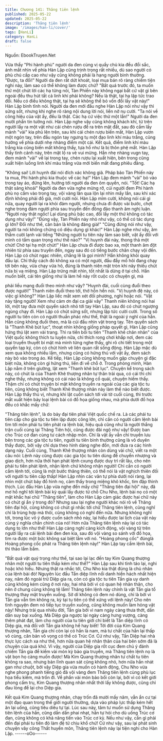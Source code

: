 ```yaml
---
title: Chương 141: Thăng tiên lệnh
published: 2025-05-22
updated: 2025-05-22
description: 'Thăng tiên lệnh'
image: '/images/han-li/cover/'
tags: [HanLi]
category: HanLi
draft: false
---
```


Nguồn: EbookTruyen.Net

Vừa thấy "Phi hành phù" người da đen cùng vị quầy chủ kia đều
đổi sắc, ánh mắt nhìn về phía Hàn Lập cũng trịnh trọng rất nhiều,
dù sao người có phù chú cấp cao như vậy cũng không phải là
hạng người bình thường.
"Được, ta đổi!" Người da đen rất dứt khoát, loại mua bán rõ ràng
chiếm tiện nghi này, làm sao có thể không làm được chứ?
"Bất quá trước đó, ta muốn thử một chút lời các hạ từng nói, Tàn
Phiến này không ngại bất cứ vật gì bên ngoài đều thu hút tất cả
linh khí phải không? Nếu là thật, tại hạ lập tức trao đổi. Nếu có
điều không thật, tại hạ sẽ không thể bỏ vốn đổi lấy vật này!" Hàn
Lập bình tĩnh nói.
Người da đen mới đầu nghe Hàn Lập nói như vậy thì sửng sốt,
nhưng khi nghe rõ ràng nội dung lời nói, liền nở nụ cười.
"Ta nói về công hiệu của vật ấy, đều là thật. Các hạ cứ việc thử
một lần!" Người da đen mười phần tin tưởng nói.
Hàn Lập nghe vậy cũng không khách khí, từ trên người lấy ra một
vật như cái chén rượu để ra trên mặt đất, sau đó cầm lấy mảnh
"vải" kia phủ lên trên, sau khi cái chén rượu biến mất, Hàn Lập
vươn một ngón tay, trên đầu ngón tay ngưng tụ một đạo linh khí
màu trắng, cũng hướng về phía dưới nhẹ nhàng điểm một cái.
Kết quả, điểm linh khí màu trắng kia cũng biến mất không thấy,
tựa hồ như là bị thôn phệ mất.
Hàn Lập thấy tình cảnh này, trên mặt lộ ra vẻ vui mừng. Hắn nhẹ
nhàng vugn tay, đem mảnh "vải" về lại trong tay, chén rượu lại
xuất hiện, bên trong cũng xuất hiện luồng linh khí màu trắng vừa
mới biến mất đang phiêu đãng.

"Không sai! Lời huynh đài nói đích xác không giả. Pháp bảo Tàn
Phiến này ta mua, Phi hành phù kia thuộc về các hạ!" Hàn Lập
đem mảnh "vải" bỏ vào trong tay áo, đứng lên, hướng tới người
da đen ôm quyền, nói.
"Tốt! Các hạ thật sảng khoái" Người da đen vừa nghe mừng rỡ,
cúi người đem Phi hành phù nọ cầm vào trong tay, vội vàng lăn
qua lộn lại nhìn mấy lần, sau khi xác định không phải đồ giả, mới
cười nói.
Hàn Lập mỉm cười, không nói cái gì nữa, quay người lại ra khỏi
đám người, nhưng chưa đi được vài bước, chợt nghe trong đám
người phía sau truyền đến đông đảo thanh âm nghị luận.
"Người này thật ngốc! Lại dùng phù bậc cao, đổi lấy một thứ
không có tác dụng như vậy!"
"Đúng vậy, Tàn Phiến này nhỏ như vậy, có thể có tác dụng gì lớn?
Đổi như thế, căn bản là không đáng giá!"
"Cũng đừng nói như vậy, người ta nói không chừng có diệu dụng
gì khác!"
Hàn Lập nghe như vậy, âm thầm cười lạnh vài tiếng "Những
người tu tiên này làm sao biết, vật ấy đối với mình có tầm quan
trọng như thế nào?"
"Vị huynh đài này, thong thả một chút! Chờ tại hạ một chút!" Hàn
Lập chưa đi được bao xa, một thanh âm đột nhiên từ phía sau
truyền đến, ngay sau đó có tiếng bước chân chạy vội đến.
Hàn Lập có chút ngạc nhiên, chẳng lẽ là gọi mình? Hắn không
khỏi quay đầu lại.
Chỉ thấy cách đó không xa có một người, đầu đầy mồ hôi đang
chạy tới bên này, vừa chạy vừa hô, đúng là thanh niên mặt tròn
khi nãy thiếu chút nữa bị vạ miệng.
Hàn Lập trừng mắt nhìn, tốt nhất là dừng ở tại chỗ. Hắn muốn
biết, cái tên giống như là làm hề này rốt cuộc có chuyện gì, mà

phải liều mạng đuổi theo mình như vậy?
"Huynh đài, cuối cùng đuổi theo được người!" Thanh niên đuổi
theo tới, thở hỗn hển nói.
"Vị huynh đệ này, có việc gì không?" Hàn Lập liếc mắt xem xét đối
phương, nghi hoặc nói.
"Vật này tặng người! Xem như cảm ơn đại ca giải vây" Thanh niên
không nói hai lời, một tay đưa một quyển sách nhỏ tới tay Hàn
Lập, sau đó có chút ngượng ngùng chạy đi.
Hàn Lập có chút sửng sốt, nhưng lập tức cười cười. Trong số
người tu tiên còn có người thuần phác như thế, thật là ngoài ý
nghĩ của hắn. Hắn cũng không đuổi theo, mà là cúi đầu nhìn vật
trong tay.
Tên quyển sách là "Thanh Khê bút lục", thoạt nhìn không giống
pháp quyết gì, Hàn Lập cũng hứng thú lật xem vài trang.
Thì ra tiền bối tu tiên "Thanh khê chân nhân" của Việt quốc không
thích tu luyện nữa, chỉ thích rong chơi khắp nơi, đem các loại
truyền thuyết bí mật mà mình từng nghe thấy, ghi rõ chi tiết trong
một quyển tạp ký, còn có chút hình vẽ liên quan rất sống động.
Hàn Lập mặc dù xem qua không nhiều lắm, nhưng cũng có hứng
thú với vật ấy, đem sách này bỏ vào trong áo.
Kế tiếp, Hàn Lập cũng không muốn gặp chuyện gì đặc biệt nữa,
không còn gì hứng thú, liền đi về chỗ ở. Trong phòng mình, Hàn
Lập nằm ở trên giường, lật xem "Thanh khê bút lục".
Chuyện kể trong sách này, có chút là của Thanh Khê thượng
nhân tự thân trải qua, có cái thì chỉ nghe thấy, nhưng không có cái
nào là không cổ quái, chuyện hiếm thấy. Thậm chí có chút truyện
bí mật không truyền ra ngoài của các gia tộc tu tiên, cũng không
biết Thanh Khê thượng nhân này làm thế nào biết được.
Hàn Lập thấy thú vị, nhưng khi lật cuốn sách tới vài tờ cuối cùng,
thì trước mắt xuất hiện bảy loại lệnh bài có đồ họa giống nhau,
mà phía dưới đồ họa đều có khắc mấy chữ:

"Thăng tiên lệnh", là do bảy đại tiên phái Việt quốc chế ra. Là các
phái tu tiên cấp cho gia tộc tu tiên lập được công lớn, chỉ cần có
người cầm lệnh bài tìm tới môn phái tu tiên phát ra lệnh bài, hiệu
quả cũng như là người thắng trận cuối cùng lại Thăng Tiên hội,
cũng được đãi ngộ như vậy! Được ban cho Trúc cơ đan cùng tư
cách nhập môn. Chỉ là vật ấy vẫn chỉ truyền lưu bên trong các gia
tộc tu tiên, người tu tiên bình thường cũng là vô duyên thấy được,
bởi vậy chỉ dựa theo hình dáng nghe đồn, mới đưa ra các hình
dạng này.
Cuối cùng, Thanh Khê thượng nhân còn dùng vài chữ, viết ra một
câu nói: Lệnh này cũng được các gia tộc tu tiên dùng để chuyển
nhượng và giao dịch, hơn nữa thời hạn phát lệnh cxung được duy
trì rất lâu, cho nên phái tu tiên phát lệnh, nhận lệnh chứ không
nhận người! Chỉ cần có người cầm lệnh tới, cũng là một bước
thăng thiên, có thể nói là vật nghịch thiên đối với người tu tiên cấp
thấp!
Hàn Lập nhìn các văn tự phía dưới nói ràng, lại nhìn một chút bảy
đồ hình nọ, cảm thấy trong miệng khô khốc, tim đập thình thịch.
Lúc đầu Hàn Lập vừa nghe đến mấy chữ "Thăng tiên đại hội" này,
đã mơ hồ nghĩ tới lệnh bài kỳ quái lấy được từ chỗ Chu Nho, lệnh
bài nọ có một mặt khắc hai chữ "Thăng tiên", làm cho Hàn Lập
cảm giác được hai chữ này có chút gì ẩn ý trong đó?
Nhưng sau lại nghe người khác nói rõ về Thăng tiên đại hội, cũng
không có chút gì nhắc tới chữ Thăng tiên lệnh, cũng nghĩ chỉ là
trùng hợp mà thôi, cũng không có nghĩ đến nữa. Nhưng không
nghĩ tới, trong lúc vô ý được cuốn sách nhỏ này, lại hiểu được lai
lịch của vật này cùng ý nghĩa chân chính của nó! Hơn nữa Thăng
tiên lệnh này lại có tác dụng to lớn như thế!
Hàn Lập càng nghĩ càng kích động, vội vàng từ trên người lấy ra
cái lệnh bài đen đen kia, sau đó vội vàng so sánh với đồ họa, tìm
ra được một bức không sai biệt lắm với nó.
"Hoàng phong cốc" đúnglà Hoàng phong cốc phát ra Thăng tiên
lệnh này!" Hàn Lập tay cầm lệnh bài, thì thào lẩm bẩm.

"Bất quá vật quý trọng như thế, tại sao lại lạc đến tay Kim Quang
thượng nhân một người tu tiên thấp kém như thế?" Hàn Lập sau
khi tỉnh táo lại, nghi hoặc khó hiểu.
Nhưng thật ra nhắc tới, Chu Nho kia thật đúng là chủ nhân của
lệnh bài đó!
Nguyên lúc đầu Tần diệp lĩnh nổi danh hiển hách nhất hiện nay,
năm đó ngoài trừ Diệp gia ra, còn có gia tộc tu tiên Tần gia uy
danh cũng không kém cũng ở nơi này, hai nhà bởi vì có quan hệ
nhân thân, cho nên ở chung cũng không tệ lắm!
Thăng tiên lệnh này chính là vật Tần gia tổ thượng thay mặt
truyền xuống. Sở dĩ không có đem nó dùng, chỉ là bởi vì Tần gia
vẫn tìm không ra, kỳ tại tu tiên có thể xứng với lệnh này! Cho nên
tình nguyện đem nó tiếp tục truyền xuống, cũng không muốn làm
hỏng vật này!
Nhưng trải qua nhiều đời, Tần gia bởi vì nam ngày càng thưa
thớt, dần dần suy bại xuống. Mà Diệp gia ngược lại ngày càng
hưng vượng, càng thêm phát đạt, làm cho người của tu tiên giới
chỉ biết là Tần diệp lĩnh có Diệp gia, mà đối với Tần gia không hề
hay biết!
Tới đời của Kim Quang thượng nhân, Tần gia chỉ còn lại có hắn là
nam, mà tư chất của hắn lại thấp vô cùng, căn bản vô vọng có thể
có Trúc Cơ. Cứ như vậy, Tần Diệp hai nhà thực lực cách xa như
thế, hơn nữa quan hệ nhân thân của hai bên sớm đã là chuyện
của quá khứ. Vì vậy, người của Diệp gia rốt cục đem chủ ý đánh
chiếm Tần gia để kiếm vài món kỳ bảo gia truyền, mà Thăng tiên
lệnh nọ là vật bọn họ càng muốn được!
Mà Kim Quang thượng nhân tư chất tu tiên không ra sao, nhưng
bản lĩnh quan sát cũng không nhỏ, hơn nữa hắn nhát gan như
chuột, bởi vậy Diệp gia vừa muốn có hành động, Chu Nho vừa
nghe phong phanh tiếng gió đã vội vàng đem Thăng tiên lệnh
cùng phù lục họa tiểu kiếm, mà trốn đi. Về phần vài món bảo bối
còn lại, bởi vì có kết giới phong cấm trụ, Kim Quang thượng nhân
nhất thời lấy không được, cũng chỉ đau lòng để lại cho Diệp gia.

Kết quả Kim Quang thượng nhân, chạy trốn đã mười mấy năm,
vẫn ẩn cư tại một đạo quan trong thế giới người thường, dựa vào
pháp lực thấp kém hết ăn lại uống, cũng tiêu diêu tự tại. Lúc sau
này, tâm tư muốn sử dụng Thăng tiên lệnh của hắn, cũng dần dần
phai nhạt, hắn tự hỏi cho dù uống Trúc cơ đan, cũng không có
khả năng tiến vào Trúc cơ kỳ. Nếu như vậy, cần gì phải đến đại
phái tu tiên đó làm đệ tử chịu khổ chứ!
Cứ như vậy, sau lại phát sinh chuyện vây công Thất huyền môn,
Thăng tiên lệnh này lại tiện nghi cho Hàn Lập.
------oOo------
